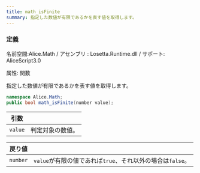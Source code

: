 ```yaml
---
title: math_isFinite
summary: 指定した数値が有限であるかを表す値を取得します。
---
```


### 定義
名前空間:Alice.Math / アセンブリ : Losetta.Runtime.dll / サポート: AliceScript3.0

属性: 関数

指定した数値が有限であるかを表す値を取得します。

```cs title="AliceScript"
namespace Alice.Math;
public bool math_isFinite(number value);
```

|引数| |
|-|-|
|`value`|判定対象の数値。|

|戻り値| |
|-|-|
|`number`|`value`が有限の値であれば`true`、それ以外の場合は`false`。|